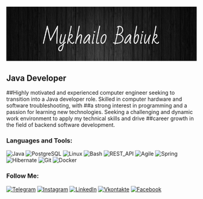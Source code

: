 ![Header](https://github.com/master7dok/master7dok/blob/main/assets/img.jpg)
## Java Developer
##Highly motivated and experienced computer engineer seeking to transition into a Java developer role. Skilled in computer hardware and software troubleshooting, with ##a strong interest in programming and a passion for learning new technologies. Seeking a challenging and dynamic work environment to apply my technical skills and drive ##career growth in the field of backend software development. 

### Languages and Tools:
![Java](https://img.shields.io/badge/-Java-090909?style=for-the-badge&logo=java&logoColor=47C5FB)
![PostgreSQL](https://img.shields.io/badge/-Sql-090909?style=for-the-badge&logo=postgresql&logoColor=00648B)
![Linux](https://img.shields.io/badge/-Linux-090909?style=for-the-badge&logo=linux&logoColor=F8C52C)
![Bash](https://img.shields.io/badge/-Bash-090909?style=for-the-badge&logo=bash&logoColor=F8C52C)
![REST_API](https://img.shields.io/badge/-REST_API-090909?style=for-the-badge&logo=REST&logoColor=F8C52C)
![Agile](https://img.shields.io/badge/-Agile-090909?style=for-the-badge&logo=Agile&logoColor=F8C52C)
![Spring](https://img.shields.io/badge/-Spring-090909?style=for-the-badge&logo=spring&logoColor=F8C52C)
![Hibernate](https://img.shields.io/badge/-Hibernate-090909?style=for-the-badge&logo=hibernate&logoColor=F8C52C)
![Git](https://img.shields.io/badge/-Git-090909?style=for-the-badge&logo=git&logoColor=F8C52C)
![Docker](https://img.shields.io/badge/-Docker-090909?style=for-the-badge&logo=docker&logoColor=F8C52C)


### Follow Me:
[![Telegram](https://img.shields.io/badge/-Telegram-090909?style=for-the-badge&logo=telegram&logoColor=27A0D9)](https://t.me/master7dok)
[![Instagram](https://img.shields.io/badge/-Instagram-090909?style=for-the-badge&logo=instagram&logoColor=B4068E)](https://www.instagram.com/master_dok_)
[![LinkedIn](https://img.shields.io/badge/-LinkedIn-090909?style=for-the-badge&logo=linkedin&logoColor=007BB6)](https://www.linkedin.com/in/mykhailo-babiuk-8063531b7)
[![Vkontakte](https://img.shields.io/badge/-Vkontakte-090909?style=for-the-badge&logo=Vk&logoColor=4F7DB3)](https://vk.com/id180120429)
[![Facebook](https://img.shields.io/badge/-Facebook-090909?style=for-the-badge&logo=Facebook&logoColor=1195F5)](https://www.facebook.com/misha.babuik)













